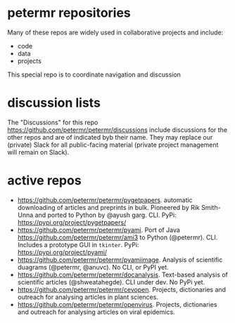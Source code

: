 # petermr repositories

Many of these repos are widely used in collaborative projects and include:
* code
* data
* projects

This special repo is to coordinate navigation and discussion

# discussion lists

The "Discussions" for this repo https://github.com/petermr/petermr/discussions include discussions for the other repos and are of indicated byb their name. They may replace our (private) Slack for all public-facing material (private project management will remain on Slack). 

# active repos
* https://github.com/petermr/petermr/pygetpapers. automatic downloading of articles and preprints in bulk. Pioneered by Rik Smith-Unna and ported to Python by @ayush
garg. CLI. PyPi: https://pypi.org/project/pygetpapers/ 
* https://github.com/petermr/petermr/pyami. Port of Java https://github.com/petermr/petermr/ami3 to Python (@petermr). CLI. Includes a prototype GUI in `tkinter`. PyPi: https://pypi.org/project/pyami/ 
* https://github.com/petermr/petermr/pyamiimage. Analysis of scientific duagrams (@petermr, @anuvc). No CLI, or PyPI yet. 
* https://github.com/petermr/petermr/docanalysis. Text-based analysis of scientific articles (@shweatahegde). CLI under dev. No PyPi yet.
* https://github.com/petermr/petermr/cevopen. Projects, dictionaries and outreach for analysing articles in plant sciences.
* https://github.com/petermr/petermr/openvirus. Projects, dictionaries and outreach for analysing articles on viral epidemics.
